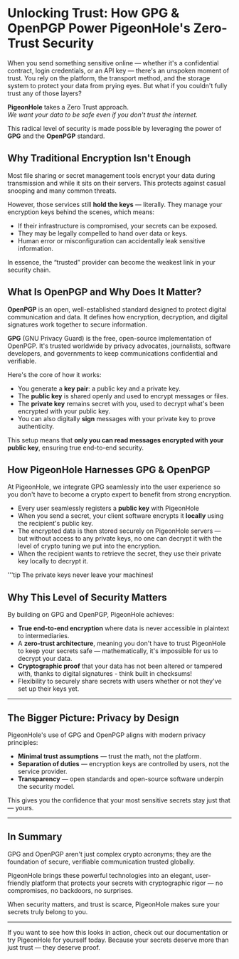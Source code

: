 # Unlocking Trust: How GPG & OpenPGP Power PigeonHole's Zero-Trust Security

When you send something sensitive online — whether it's a confidential contract, login credentials, or an API key — there's an unspoken moment of trust. You rely on the platform, the transport method, and the storage system to protect your data from prying eyes. But what if you couldn't fully trust any of those layers?

**PigeonHole** takes a Zero Trust approach.  
_We want your data to be safe even if you don't trust the internet._

This radical level of security is made possible by leveraging the power of **GPG** and the **OpenPGP** standard.

## Why Traditional Encryption Isn't Enough

Most file sharing or secret management tools encrypt your data during transmission and while it sits on their servers. This protects against casual snooping and many common threats.

However, those services still **hold the keys** — literally. They manage your encryption keys behind the scenes, which means:

- If their infrastructure is compromised, your secrets can be exposed.  
- They may be legally compelled to hand over data or keys.  
- Human error or misconfiguration can accidentally leak sensitive information.

In essence, the “trusted” provider can become the weakest link in your security chain.

## What Is OpenPGP and Why Does It Matter?

**OpenPGP** is an open, well-established standard designed to protect digital communication and data. It defines how encryption, decryption, and digital signatures work together to secure information.

**GPG** (GNU Privacy Guard) is the free, open-source implementation of OpenPGP. It's trusted worldwide by privacy advocates, journalists, software developers, and governments to keep communications confidential and verifiable.

Here's the core of how it works:

- You generate a **key pair**: a public key and a private key.  
- The **public key** is shared openly and used to encrypt messages or files.  
- The **private key** remains secret with you, used to decrypt what's been encrypted with your public key.  
- You can also digitally **sign** messages with your private key to prove authenticity.

This setup means that **only you can read messages encrypted with your public key**, ensuring true end-to-end security.

## How PigeonHole Harnesses GPG & OpenPGP

At PigeonHole, we integrate GPG seamlessly into the user experience so you don't have to become a crypto expert to benefit from strong encryption.

- Every user seamlessly registers a **public key** with PigeonHole
- When you send a secret, your client software encrypts it **locally** using the recipient's public key.  
- The encrypted data is then stored securely on PigeonHole servers — but without access to any private keys, no one can decrypt it with the level of crypto tuning we put into the encryption.  
- When the recipient wants to retrieve the secret, they use their private key locally to decrypt it.

'''tip
    The private keys never leave your machines!


## Why This Level of Security Matters

By building on GPG and OpenPGP, PigeonHole achieves:

- **True end-to-end encryption** where data is never accessible in plaintext to intermediaries.  
- A **zero-trust architecture**, meaning you don't have to trust PigeonHole to keep your secrets safe — mathematically, it's impossible for us to decrypt your data.  
- **Cryptographic proof** that your data has not been altered or tampered with, thanks to digital signatures - think built in checksums!  
- Flexibility to securely share secrets with users whether or not they've set up their keys yet.

---

## The Bigger Picture: Privacy by Design

PigeonHole's use of GPG and OpenPGP aligns with modern privacy principles:

- **Minimal trust assumptions** — trust the math, not the platform.  
- **Separation of duties** — encryption keys are controlled by users, not the service provider.  
- **Transparency** — open standards and open-source software underpin the security model.

This gives you the confidence that your most sensitive secrets stay just that — yours.

---

## In Summary

GPG and OpenPGP aren't just complex crypto acronyms; they are the foundation of secure, verifiable communication trusted globally.  

PigeonHole brings these powerful technologies into an elegant, user-friendly platform that protects your secrets with cryptographic rigor — no compromises, no backdoors, no surprises.

When security matters, and trust is scarce, PigeonHole makes sure your secrets truly belong to you.

---

If you want to see how this looks in action, check out our documentation or try PigeonHole for yourself today. Because your secrets deserve more than just trust — they deserve proof.
